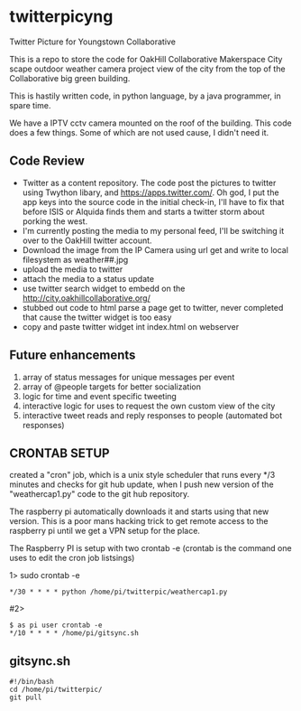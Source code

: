 # twitterpicyng
Twitter Picture for Youngstown Collaborative

This is a repo to store the code for OakHill Collaborative Makerspace City scape outdoor weather camera project view of the city from the top of the Collaborative big green building. 

This is hastily written code, in python language, by a java programmer, in spare time.  

We have a IPTV cctv camera mounted on the roof of the building.  This code does a few things. Some of which are not used cause, I didn't need it. 

## Code Review

* Twitter as a content repository.  The code post the pictures to twitter using Twython libary, and https://apps.twitter.com/. Oh god, I put the app keys into the source code in the initial check-in, I'll have to fix that before ISIS or Alquida finds them and starts a twitter storm about porking the west. 
* I'm currently posting the media to my personal feed, I'll be switching it over to the OakHill twitter account. 
* Download the image from the IP Camera using url get and write to local filesystem as weather##.jpg 
* upload the media to twitter 
* attach the media to a status update 
* use twitter search widget to embedd on the http://city.oakhillcollaborative.org/
* stubbed out code to html parse a page get to twitter, never completed that cause the twitter widget is too easy 
* copy and paste twitter widget int index.html on webserver 

## Future enhancements

1. array of status messages for unique messages per event 
2. array of @people targets for better socialization 
3. logic for time and event specific tweeting 
4. interactive logic for uses to request the own custom view of the city
5. interactive tweet reads and reply responses to people (automated bot responses)


## CRONTAB SETUP

created a "cron" job, which is a unix style scheduler that runs every */3 minutes and checks for git hub update, when I push new version of the "weathercap1.py" code to the git hub repository. 

The raspberry pi automatically downloads it and starts using that new version. This is a poor mans hacking trick to get remote access to the raspberry pi until we get a VPN setup for the place. 

The Raspberry PI is setup with two crontab -e (crontab is the command one uses to edit the cron job listsings)

1>  sudo crontab -e 

```
*/30 * * * * python /home/pi/twitterpic/weathercap1.py
```


#2>
```
$ as pi user crontab -e 
*/10 * * * * /home/pi/gitsync.sh 
``` 


gitsync.sh 
----------------
```
#!/bin/bash
cd /home/pi/twitterpic/
git pull 
```
